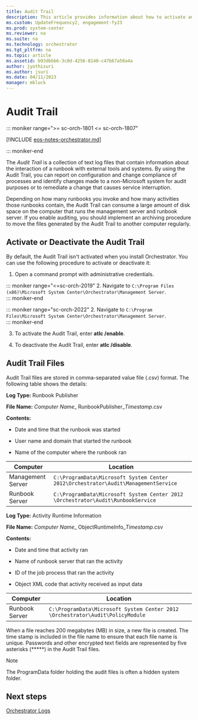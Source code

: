 ```yaml
---
title: Audit Trail
description: This article provides information about how to activate and deactivate audit trails. 
ms.custom: UpdateFrequency2, engagement-fy23
ms.prod: system-center
ms.reviewer: na
ms.suite: na
ms.technology: orchestrator
ms.tgt_pltfrm: na
ms.topic: article
ms.assetid: b93dbbb6-3c0d-4256-8140-c47b67a50a4a
author: jyothisuri
ms.author: jsuri
ms.date: 04/11/2023
manager: mkluck
---
```

# Audit Trail

::: moniker range=">= sc-orch-1801 <= sc-orch-1807"

[!INCLUDE [eos-notes-orchestrator.md](../includes/eos-notes-orchestrator.md)]

::: moniker-end

The *Audit Trail* is a collection of text log files that contain information about the interaction of a runbook with external tools and systems. By using the Audit Trail, you can report on configuration and change compliance of processes and identify changes made to a non-Microsoft system for audit purposes or to remediate a change that causes service interruption.  

Depending on how many runbooks you invoke and how many activities those runbooks contain, the Audit Trail can consume a large amount of disk space on the computer that runs the management server and runbook server. If you enable auditing, you should implement an archiving procedure to move the files generated by the Audit Trail to another computer regularly.  

## Activate or Deactivate the Audit Trail

By default, the Audit Trail isn't activated when you install Orchestrator. You can use the following procedure to activate or deactivate it:

1.  Open a command prompt with administrative credentials.  

::: moniker range="<=sc-orch-2019"
2.  Navigate to `C:\Program Files (x86)\Microsoft System Center\Orchestrator\Management Server`.  
::: moniker-end

::: moniker range="sc-orch-2022"
2.  Navigate to `C:\Program Files\Microsoft System Center\Orchestrator\Management Server`.  
::: moniker-end

3.  To activate the Audit Trail, enter **atlc \/enable**.

4.  To deactivate the Audit Trail, enter **atlc \/disable**.  

## Audit Trail Files

Audit Trail files are stored in comma-separated value file (.csv) format. The following table shows the details:

**Log Type:**  Runbook Publisher  

**File Name:** *Computer Name*\_ RunbookPublisher\_*Timestamp*.csv  

**Contents:**  

-   Date and time that the runbook was started  

-   User name and domain that started the runbook  

-   Name of the computer where the runbook ran  

|Computer|Location|  
|------------|------------|  
|Management Server|`C:\ProgramData\Microsoft System Center 2012\Orchestrator\Audit\ManagementService`|  
|Runbook Server|`C:\ProgramData\Microsoft System Center 2012 \Orchestrator\Audit\RunbookService`|  

**Log Type:**  Activity Runtime Information  

**File Name:** *Computer Name*\_ ObjectRuntimeInfo\_*Timestamp*.csv  

**Contents:**  

-   Date and time that activity ran  

-   Name of runbook server that ran the activity  

-   ID of the job process that ran the activity  

-   Object XML code that activity received as input data  

|Computer|Location|  
|------------|------------|  
|Runbook Server|`C:\ProgramData\Microsoft System Center 2012 \Orchestrator\Audit\PolicyModule`|  

When a file reaches 200 megabytes (MB) in size, a new file is created. The time stamp is included in the file name to ensure that each file name is unique. Passwords and other encrypted text fields are represented by five asterisks \(\*\*\*\*\*\) in the Audit Trail files.  

> [!NOTE]  
> The ProgramData folder holding the audit files is often a hidden system folder.  

## Next steps

[Orchestrator Logs](~/orchestrator/orchestrator-logs.md)  
